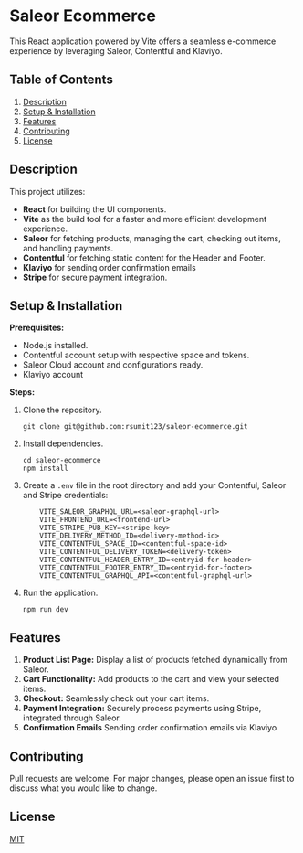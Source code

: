 
# Saleor Ecommerce

This React application powered by Vite offers a seamless e-commerce experience by leveraging Saleor, Contentful and Klaviyo.

## Table of Contents

1.  [Description](#description)
2.  [Setup & Installation](#setup--installation)
3.  [Features](#features)
4.  [Contributing](#contributing)
5.  [License](#license)

## Description

This project utilizes:

-   **React** for building the UI components.
-   **Vite** as the build tool for a faster and more efficient development experience.
-   **Saleor** for fetching products, managing the cart, checking out items, and handling payments.
-   **Contentful** for fetching static content for the Header and Footer.
-   **Klaviyo** for sending order confirmation emails
-   **Stripe** for secure payment integration.

## Setup & Installation

**Prerequisites:**

-   Node.js installed.
-   Contentful account setup with respective space and tokens.
-   Saleor Cloud account and configurations ready.
-   Klaviyo account

**Steps:**

1.  Clone the repository.



	`git clone git@github.com:rsumit123/saleor-ecommerce.git` 

2.  Install dependencies.



	```
	cd saleor-ecommerce
	npm install
	 ```

3.  Create a `.env` file in the root directory and add your Contentful, Saleor and Stripe credentials:

	```
        VITE_SALEOR_GRAPHQL_URL=<saleor-graphql-url>
        VITE_FRONTEND_URL=<frontend-url>
        VITE_STRIPE_PUB_KEY=<stripe-key>
        VITE_DELIVERY_METHOD_ID=<delivery-method-id>
        VITE_CONTENTFUL_SPACE_ID=<contentful-space-id>
        VITE_CONTENTFUL_DELIVERY_TOKEN=<delivery-token>
        VITE_CONTENTFUL_HEADER_ENTRY_ID=<entryid-for-header>
        VITE_CONTENTFUL_FOOTER_ENTRY_ID=<entryid-for-footer>
        VITE_CONTENTFUL_GRAPHQL_API=<contentful-graphql-url>
    ```
4.  Run the application.
	```
	npm run dev
	```


## Features

1.  **Product List Page:** Display a list of products fetched dynamically from Saleor.
2.  **Cart Functionality:** Add products to the cart and view your selected items.
3.  **Checkout:** Seamlessly check out your cart items.
4.  **Payment Integration:** Securely process payments using Stripe, integrated through Saleor.
5.  **Confirmation Emails** Sending order confirmation emails via Klaviyo

## Contributing

Pull requests are welcome. For major changes, please open an issue first to discuss what you would like to change.

## License

[MIT](https://choosealicense.com/licenses/mit/)